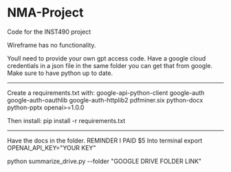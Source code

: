# NMA-Project
Code for the INST490 project

Wireframe has no functionality.

Youll need to provide your own gpt access code.
Have a google cloud credentials in a json file in the same folder you can get that from google.
Make sure to have python up to date.

***********************************
Create a requirements.txt with:
google-api-python-client
google-auth
google-auth-oauthlib
google-auth-httplib2
pdfminer.six
python-docx
python-pptx
openai>=1.0.0

Then install:
pip install -r requirements.txt
**************************************

Have the docs in the folder. REMINDER I PAID $5
Into terminal
export OPENAI_API_KEY="YOUR KEY"

python summarize_drive.py --folder "GOOGLE DRIVE FOLDER LINK"

